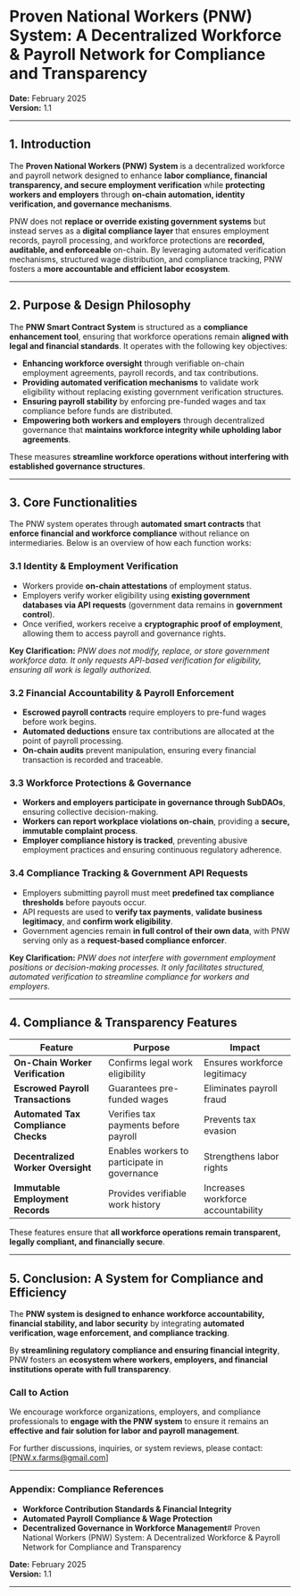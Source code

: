 # Proven National Workers (PNW) System: A Decentralized Workforce & Payroll Network for Compliance and Transparency

**Date:** February 2025  
**Version:** 1.1  

---

## 1. Introduction  
The **Proven National Workers (PNW) System** is a decentralized workforce and payroll network designed to enhance **labor compliance, financial transparency, and secure employment verification** while **protecting workers and employers** through **on-chain automation, identity verification, and governance mechanisms**.  

PNW does not **replace or override existing government systems** but instead serves as a **digital compliance layer** that ensures employment records, payroll processing, and workforce protections are **recorded, auditable, and enforceable** on-chain. By leveraging automated verification mechanisms, structured wage distribution, and compliance tracking, PNW fosters a **more accountable and efficient labor ecosystem**.

---

## 2. Purpose & Design Philosophy  

The **PNW Smart Contract System** is structured as a **compliance enhancement tool**, ensuring that workforce operations remain **aligned with legal and financial standards**. It operates with the following key objectives:  

- **Enhancing workforce oversight** through verifiable on-chain employment agreements, payroll records, and tax contributions.  
- **Providing automated verification mechanisms** to validate work eligibility without replacing existing government verification structures.  
- **Ensuring payroll stability** by enforcing pre-funded wages and tax compliance before funds are distributed.  
- **Empowering both workers and employers** through decentralized governance that **maintains workforce integrity while upholding labor agreements**.  

These measures **streamline workforce operations without interfering with established governance structures**.

---

## 3. Core Functionalities  

The PNW system operates through **automated smart contracts** that **enforce financial and workforce compliance** without reliance on intermediaries. Below is an overview of how each function works:

### 3.1 Identity & Employment Verification  
- Workers provide **on-chain attestations** of employment status.  
- Employers verify worker eligibility using **existing government databases via API requests** (government data remains in **government control**).  
- Once verified, workers receive a **cryptographic proof of employment**, allowing them to access payroll and governance rights.  

**Key Clarification:** *PNW does not modify, replace, or store government workforce data. It only requests API-based verification for eligibility, ensuring all work is legally authorized.*  

### 3.2 Financial Accountability & Payroll Enforcement  
- **Escrowed payroll contracts** require employers to pre-fund wages before work begins.  
- **Automated deductions** ensure tax contributions are allocated at the point of payroll processing.  
- **On-chain audits** prevent manipulation, ensuring every financial transaction is recorded and traceable.  

### 3.3 Workforce Protections & Governance  
- **Workers and employers participate in governance through SubDAOs**, ensuring collective decision-making.  
- **Workers can report workplace violations on-chain**, providing a **secure, immutable complaint process**.  
- **Employer compliance history is tracked**, preventing abusive employment practices and ensuring continuous regulatory adherence.  

### 3.4 Compliance Tracking & Government API Requests  
- Employers submitting payroll must meet **predefined tax compliance thresholds** before payouts occur.  
- API requests are used to **verify tax payments**, **validate business legitimacy**, and **confirm work eligibility**.  
- Government agencies remain **in full control of their own data**, with PNW serving only as a **request-based compliance enforcer**.  

**Key Clarification:** *PNW does not interfere with government employment positions or decision-making processes. It only facilitates structured, automated verification to streamline compliance for workers and employers.*  

---

## 4. Compliance & Transparency Features  

| **Feature** | **Purpose** | **Impact** |
|------------|------------|------------------|
| **On-Chain Worker Verification** | Confirms legal work eligibility | Ensures workforce legitimacy |
| **Escrowed Payroll Transactions** | Guarantees pre-funded wages | Eliminates payroll fraud |
| **Automated Tax Compliance Checks** | Verifies tax payments before payroll | Prevents tax evasion |
| **Decentralized Worker Oversight** | Enables workers to participate in governance | Strengthens labor rights |
| **Immutable Employment Records** | Provides verifiable work history | Increases workforce accountability |

These features ensure that **all workforce operations remain transparent, legally compliant, and financially secure**.

---

## 5. Conclusion: A System for Compliance and Efficiency  

The **PNW system is designed to enhance workforce accountability, financial stability, and labor security** by integrating **automated verification, wage enforcement, and compliance tracking**.  

By **streamlining regulatory compliance and ensuring financial integrity**, PNW fosters an **ecosystem where workers, employers, and financial institutions operate with full transparency**.  

### Call to Action  
We encourage workforce organizations, employers, and compliance professionals to **engage with the PNW system** to ensure it remains an **effective and fair solution for labor and payroll management**.  

For further discussions, inquiries, or system reviews, please contact:  
[PNW.x.farms@gmail.com]  

---

### Appendix: Compliance References  
- **Workforce Contribution Standards & Financial Integrity**  
- **Automated Payroll Compliance & Wage Protection**  
- **Decentralized Governance in Workforce Management**# Proven National Workers (PNW) System: A Decentralized Workforce & Payroll Network for Compliance and Transparency

**Date:** February 2025  
**Version:** 1.1  

---

